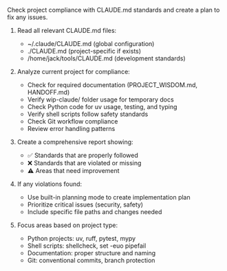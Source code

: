 Check project compliance with CLAUDE.md standards and create a plan to fix any issues.

1. Read all relevant CLAUDE.md files:
   - ~/.claude/CLAUDE.md (global configuration)
   - ./CLAUDE.md (project-specific if exists)
   - /home/jack/tools/CLAUDE.md (development standards)

2. Analyze current project for compliance:
   - Check for required documentation (PROJECT_WISDOM.md, HANDOFF.md)
   - Verify wip-claude/ folder usage for temporary docs
   - Check Python code for uv usage, testing, and typing
   - Verify shell scripts follow safety standards
   - Check Git workflow compliance
   - Review error handling patterns

3. Create a comprehensive report showing:
   - ✅ Standards that are properly followed
   - ❌ Standards that are violated or missing
   - ⚠️  Areas that need improvement

4. If any violations found:
   - Use built-in planning mode to create implementation plan
   - Prioritize critical issues (security, safety)
   - Include specific file paths and changes needed

5. Focus areas based on project type:
   - Python projects: uv, ruff, pytest, mypy
   - Shell scripts: shellcheck, set -euo pipefail
   - Documentation: proper structure and naming
   - Git: conventional commits, branch protection